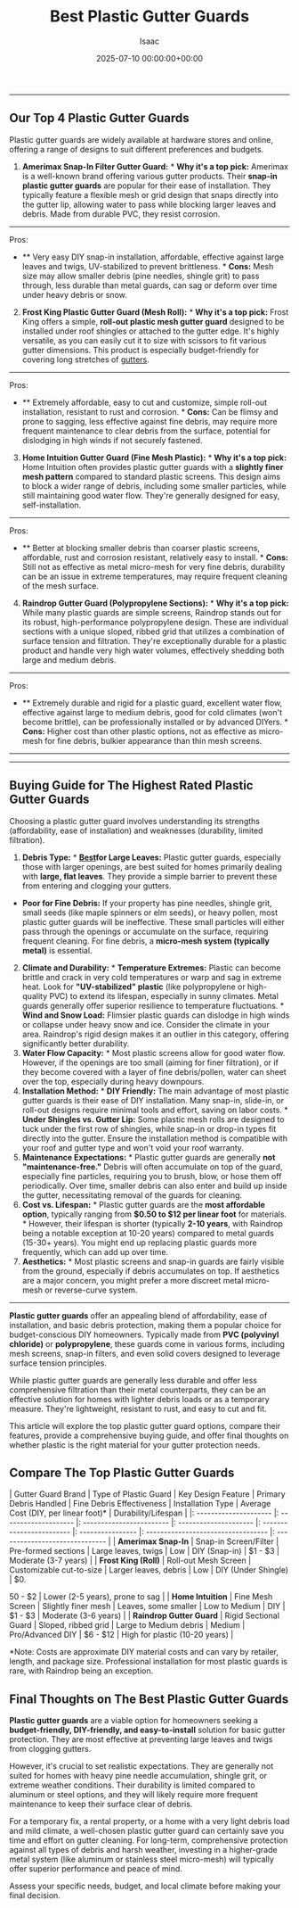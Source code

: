﻿---
title: Best Plastic Gutter Guards
description: Plastic gutter guards offer an appealing blend of affordability, ease of installation, and basic debris protection, making them a popular choice for...
slug: /best-plastic-gutter-guards/
date: 2025-07-10 00:00:00+00:00
lastmod: 2025-07-10 00:00:00+03:00
author: Isaac
categories:

- Gutters

- Gutter Guards
tags:

- gutters

- best

- plastic
layout: post
---
---

## Our Top 4 Plastic Gutter Guards
Plastic gutter guards are widely available at hardware stores and online, offering a range of designs to suit different preferences and budgets.
1. **Amerimax Snap-In Filter Gutter Guard:** * **Why it's a top pick:** Amerimax is a well-known brand offering various gutter products. Their **snap-in plastic gutter guards** are popular for their ease of installation. They typically feature a flexible mesh or grid design that snaps directly into the gutter lip, allowing water to pass while blocking larger leaves and debris. Made from durable PVC, they resist corrosion.

* **
Pros:

- ** Very easy DIY snap-in installation, affordable, effective against large leaves and twigs, UV-stabilized to prevent brittleness. * **Cons:** Mesh size may allow smaller debris (pine needles, shingle grit) to pass through, less durable than metal guards, can sag or deform over time under heavy debris or snow.

2. **Frost King Plastic Gutter Guard (Mesh Roll):** * **Why it's a top pick:** Frost King offers a simple, **roll-out plastic mesh gutter guard** designed to be installed under roof shingles or attached to the gutter edge. It's highly versatile, as you can easily cut it to size with scissors to fit various gutter dimensions. This product is especially budget-friendly for covering long stretches of [gutters](https://pestpolicy.com/best-aluminum-gutter-guards/).

* **
Pros:

- ** Extremely affordable, easy to cut and customize, simple roll-out installation, resistant to rust and corrosion. * **Cons:** Can be flimsy and prone to sagging, less effective against fine debris, may require more frequent maintenance to clear debris from the surface, potential for dislodging in high winds if not securely fastened.

3. **Home Intuition Gutter Guard (Fine Mesh Plastic):** * **Why it's a top pick:** Home Intuition often provides plastic gutter guards with a **slightly finer mesh pattern** compared to standard plastic screens. This design aims to block a wider range of debris, including some smaller particles, while still maintaining good water flow. They're generally designed for easy, self-installation.

* **
Pros:

- ** Better at blocking smaller debris than coarser plastic screens, affordable, rust and corrosion resistant, relatively easy to install. * **Cons:** Still not as effective as metal micro-mesh for very fine debris, durability can be an issue in extreme temperatures, may require frequent cleaning of the mesh surface.

4. **Raindrop Gutter Guard (Polypropylene Sections):** * **Why it's a top pick:** While many plastic guards are simple screens, Raindrop stands out for its robust, high-performance polypropylene design. These are individual sections with a unique sloped, ribbed grid that utilizes a combination of surface tension and filtration. They're exceptionally durable for a plastic product and handle very high water volumes, effectively shedding both large and medium debris.

* **
Pros:

- ** Extremely durable and rigid for a plastic guard, excellent water flow, effective against large to medium debris, good for cold climates (won't become brittle), can be professionally installed or by advanced DIYers. * **Cons:** Higher cost than other plastic options, not as effective as micro-mesh for fine debris, bulkier appearance than thin mesh screens.

---
---

## Buying Guide for The Highest Rated Plastic Gutter Guards
Choosing a plastic gutter guard involves understanding its strengths (affordability, ease of installation) and weaknesses (durability, limited filtration).
1. **Debris Type:** * **[Best](https://pestpolicy.com/best-foam-gutter-guards/)for Large Leaves:** Plastic gutter guards, especially those with larger openings, are best suited for homes primarily dealing with **large, flat leaves**. They provide a simple barrier to prevent these from entering and clogging your gutters.

* **Poor for Fine Debris:** If your property has pine needles, shingle grit, small seeds (like maple spinners or elm seeds), or heavy pollen, most plastic gutter guards will be ineffective. These small particles will either pass through the openings or accumulate on the surface, requiring frequent cleaning. For fine debris, a **micro-mesh system (typically metal)** is essential.
2. **Climate and Durability:** * **Temperature Extremes:** Plastic can become brittle and crack in very cold temperatures or warp and sag in extreme heat. Look for **"UV-stabilized" plastic** (like polypropylene or high-quality PVC) to extend its lifespan, especially in sunny climates. Metal guards generally offer superior resilience to temperature fluctuations. * **Wind and Snow Load:** Flimsier plastic guards can dislodge in high winds or collapse under heavy snow and ice.
Consider the climate in your area. Raindrop's rigid design makes it an outlier in this category, offering significantly better durability.
3.  **Water Flow Capacity:** * Most plastic screens allow for good water flow. However, if the openings are too small (aiming for finer filtration), or if they become covered with a layer of fine debris/pollen, water can sheet over the top, especially during heavy downpours.
4. **Installation Method:** * **DIY Friendly:** The main advantage of most plastic gutter guards is their ease of DIY installation. Many snap-in, slide-in, or roll-out designs require minimal tools and effort, saving on labor costs. * **Under Shingles vs. Gutter Lip:** Some plastic mesh rolls are designed to tuck under the first row of shingles, while snap-in or drop-in types fit directly into the gutter.
Ensure the installation method is compatible with your roof and gutter type and won't void your roof warranty.
5.  **Maintenance Expectations:** * Plastic gutter guards are generally **not "maintenance-free."** Debris will often accumulate on top of the guard, especially fine particles, requiring you to brush, blow, or hose them off periodically. Over time, smaller debris can also enter and build up inside the gutter, necessitating removal of the guards for cleaning.
6.  **Cost vs. Lifespan:** * Plastic gutter guards are the **most affordable option**, typically ranging from **$0.50 to $12 per linear foot** for materials. * However, their lifespan is shorter (typically **2-10 years**, with Raindrop being a notable exception at 10-20 years) compared to metal guards (15-30+ years). You might end up replacing plastic guards more frequently, which can add up over time.
7.  **Aesthetics:** * Most plastic screens and snap-in guards are fairly visible from the ground, especially if debris accumulates on top. If aesthetics are a major concern, you might prefer a more discreet metal micro-mesh or reverse-curve system.
---

**Plastic gutter guards** offer an appealing blend of affordability, ease of installation, and basic debris protection, making them a popular choice for budget-conscious DIY homeowners. Typically made from **PVC (polyvinyl chloride)** or **polypropylene**, these guards come in various forms, including mesh screens, snap-in filters, and even solid covers designed to leverage surface tension principles.

While plastic gutter guards are generally less durable and offer less comprehensive filtration than their metal counterparts, they can be an effective solution for homes with lighter debris loads or as a temporary measure. They're lightweight, resistant to rust, and easy to cut and fit.

This article will explore the top plastic gutter guard options, compare their features, provide a comprehensive buying guide, and offer final thoughts on whether plastic is the right material for your gutter protection needs.

##  Compare The Top Plastic Gutter Guards

| Gutter Guard Brand | Type of Plastic Guard | Key Design Feature | Primary Debris Handled | Fine Debris Effectiveness | Installation Type | Average Cost (DIY, per linear foot)\* | Durability/Lifespan | |: --------------------- |: -------------------- |: ------------------------ |: --------------------- |: ------------------------ |: ---------------- |: ---------------------------------- |: ------------------------------ | | **Amerimax Snap-In** | Snap-in Screen/Filter | Pre-formed sections | Large leaves, twigs | Low | DIY (Snap-in) | $1 - $3 | Moderate (3-7 years) | | **Frost King (Roll)** | Roll-out Mesh Screen | Customizable cut-to-size | Larger leaves, debris | Low | DIY (Under Shingle) | $0.

50 - $2 | Lower (2-5 years), prone to sag | | **Home Intuition** | Fine Mesh Screen | Slightly finer mesh | Leaves, some smaller | Low to Medium | DIY | $1 - $3 | Moderate (3-6 years) | | **Raindrop Gutter Guard** | Rigid Sectional Guard | Sloped, ribbed grid | Large to Medium debris | Medium | Pro/Advanced DIY | $6 - $12 | High for plastic (10-20 years) |

\*Note: Costs are approximate DIY material costs and can vary by retailer, length, and package size. Professional installation for most plastic guards is rare, with Raindrop being an exception.

##  Final Thoughts on The Best Plastic Gutter Guards

**Plastic gutter guards** are a viable option for homeowners seeking a **budget-friendly, DIY-friendly, and easy-to-install** solution for basic gutter protection. They are most effective at preventing large leaves and twigs from clogging gutters.

However, it's crucial to set realistic expectations. They are generally not suited for homes with heavy pine needle accumulation, shingle grit, or extreme weather conditions. Their durability is limited compared to aluminum or steel options, and they will likely require more frequent maintenance to keep their surface clear of debris.

For a temporary fix, a rental property, or a home with a very light debris load and mild climate, a well-chosen plastic gutter guard can certainly save you time and effort on gutter cleaning. For long-term, comprehensive protection against all types of debris and harsh weather, investing in a higher-grade metal system (like aluminum or stainless steel micro-mesh) will typically offer superior performance and peace of mind.

Assess your specific needs, budget, and local climate before making your final decision.
